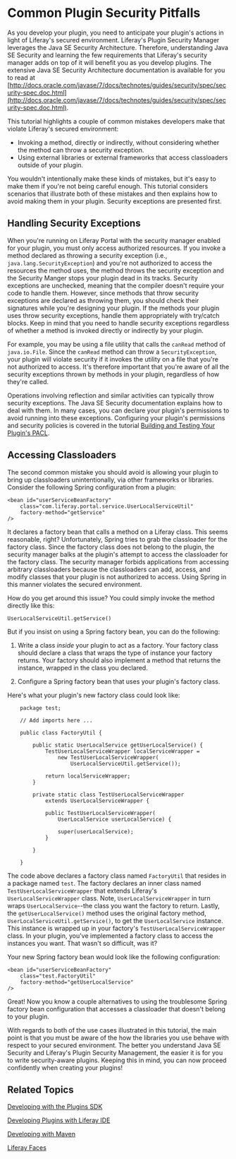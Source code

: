 # Common Plugin Security Pitfalls 

As you develop your plugin, you need to anticipate your plugin's actions in 
light of Liferay's secured environment. Liferay's Plugin Security Manager 
leverages the Java SE Security Architecture. Therefore, understanding Java SE 
Security and learning the few requirements that Liferay's security manager adds 
on top of it will benefit you as you develop plugins. The extensive Java SE 
Security Architecture documentation is available for you to read at
[http://docs.oracle.com/javase/7/docs/technotes/guides/security/spec/security-spec.doc.html](http://docs.oracle.com/javase/7/docs/technotes/guides/security/spec/security-spec.doc.html).

This tutorial highlights a couple of common mistakes developers make that 
violate Liferay's secured environment: 

- Invoking a method, directly or indirectly, without considering whether the
  method can throw a security exception.
- Using external libraries or external frameworks that access classloaders
  outside of your plugin.  

You wouldn't intentionally make these kinds of mistakes, but it's easy to make 
them if you're not being careful enough. This tutorial considers scenarios that 
illustrate both of these mistakes and then explains how to avoid making them in 
your plugin. Security exceptions are presented first. 

## Handling Security Exceptions

When you're running on Liferay Portal with the security manager enabled for your
plugin, you must only access authorized resources. If you invoke a method 
declared as throwing a security exception (i.e., `java.lang.SecurityException`)
and you're not authorized to access the resources the method uses, the method
throws the security exception and the Security Manger stops your plugin dead in
its tracks. Security exceptions are unchecked, meaning that the compiler doesn't
require your code to handle them. However, since methods that throw security
exceptions are declared as throwing them, you should check their signatures
while you're designing your plugin. If the methods your plugin uses throw 
security exceptions, handle them appropriately with try/catch blocks. Keep in 
mind that you need to handle security exceptions regardless of whether a method 
is invoked directly or indirectly by your plugin.

For example, you may be using a file utility that calls the `canRead` method of 
`java.io.File`. Since the `canRead` method can throw a `SecurityException`,
your plugin will violate security if it invokes the utility on a file that
you're not authorized to access. It's therefore important that you're aware of 
all the security exceptions thrown by methods in your plugin, regardless of how 
they're called.
<!-- Replace link at end of this section once header id is generated -->

Operations involving reflection and similar activities can typically throw 
security exceptions. The Java SE Security documentation explains how to deal 
with them. In many cases, you can declare your plugin's permissions to avoid
running into these exceptions. Configuring your plugin's permissions and
security policies is covered in the tutorial 
[Building and Testing Your Plugin's PACL](http://www.liferay.com/). 

## Accessing Classloaders 

The second common mistake you should avoid is allowing your plugin to bring up
classloaders unintentionally, via other frameworks or libraries. Consider the
following Spring configuration from a plugin:

    <bean id="userServiceBeanFactory"
        class="com.liferay.portal.service.UserLocalServiceUtil"
        factory-method="getService"
    />

It declares a factory bean that calls a method on a Liferay class. This seems
reasonable, right? Unfortunately, Spring tries to grab the classloader for the
factory class. Since the factory class does not belong to the plugin, the
security manager balks at the plugin's attempt to access the classloader for the
factory class. The security manager forbids applications from accessing 
arbitrary classloaders because the classloaders can add, access, and modify 
classes that your plugin is not authorized to access. Using Spring in this 
manner violates the secured environment.

How do you get around this issue? You could simply invoke the method directly
like this: 

    UserLocalServiceUtil.getService()

But if you insist on using a Spring factory bean, you can do the following:

1. Write a class *inside* your plugin to act as a factory. Your factory class
   should declare a class that wraps the type of instance your factory returns.
   Your factory should also implement a method that returns the instance,
   wrapped in the class you declared. 

2. Configure a Spring factory bean that uses your plugin's factory class. 
    
Here's what your plugin's new factory class could look like:

        package test;
    
        // Add imports here ...
    
        public class FactoryUtil {
    
            public static UserLocalService getUserLocalService() {
                TestUserLocalServiceWrapper localServiceWrapper =
                    new TestUserLocalServiceWrapper(
                        UserLocalServiceUtil.getService());
    
                return localServiceWrapper;
            }
    
            private static class TestUserLocalServiceWrapper
                extends UserLocalServiceWrapper {
     
                public TestUserLocalServiceWrapper(
                    UserLocalService userLocalService) {

                    super(userLocalService);
                }
    
            }
    
        }

The code above declares a factory class named `FactoryUtil` that resides in a
package named `test`. The factory declares an inner class named
`TestUserLocalServiceWrapper` that extends Liferay's `UserLocalServiceWrapper`
class. Note, `UserLocalServiceWrapper` in turn wraps `UserLocalService`--the
class you want the factory to return. Lastly, the `getUserLocalService()` method
uses the original factory method, `UserLocalServiceUtil.getService()`, to get
the `UserLocalService` instance. This instance is wrapped up in your factory's
`TestUserLocalServiceWrapper` class. In your plugin, you've implemented a
factory class to access the instances you want. That wasn't so difficult, was
it? 

Your new Spring factory bean would look like the following configuration:

    <bean id="userServiceBeanFactory" 
        class="test.FactoryUtil"
        factory-method="getUserLocalService"
    />

Great! Now you know a couple alternatives to using the troublesome Spring
factory bean configuration that accesses a classloader that doesn't belong
to your plugin. 

With regards to both of the use cases illustrated in this tutorial, the main 
point is that you must be aware of the how the libraries you use behave with 
respect to your secured environment. The better you understand Java SE Security 
and Liferay's Plugin Security Management, the easier it is for you to write 
security-aware plugins. Keeping this in mind, you can now proceed confidently 
when creating your plugins!

## Related Topics

[Developing with the Plugins SDK](/tutorials/-/knowledge_base/plugins-sdk)

[Developing Plugins with Liferay IDE](/develop/tutorials/-/knowledge_base/liferay-ide)

[Developing with Maven](/develop/tutorials/-/knowledge_base/maven)

[Liferay Faces](/tutorials/-/knowledge_base/liferay-faces-jsf-portlets)
